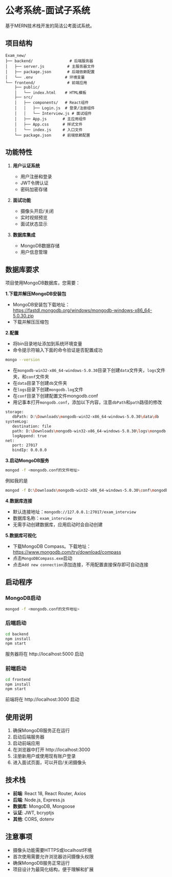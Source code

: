 # 公考系统-面试子系统

基于MERN技术栈开发的简洁公考面试系统。

## 项目结构

```
Exam_new/
├── backend/                # 后端服务器
│   ├── server.js          # 主服务器文件
│   ├── package.json       # 后端依赖配置
│   └── .env              # 环境变量
└── frontend/              # 前端应用
    ├── public/
    │   └── index.html    # HTML模板
    ├── src/
    │   ├── components/   # React组件
    │   │   ├── Login.js  # 登录/注册组件
    │   │   └── Interview.js # 面试组件
    │   ├── App.js       # 主应用组件
    │   ├── App.css      # 样式文件
    │   └── index.js     # 入口文件
    └── package.json     # 前端依赖配置
```

## 功能特性

1. **用户认证系统**
   - 用户注册和登录
   - JWT令牌认证
   - 密码加密存储

2. **面试功能**
   - 摄像头开启/关闭
   - 实时视频预览
   - 面试状态显示

3. **数据库集成**
   - MongoDB数据存储
   - 用户信息管理

## 数据库要求

项目使用MongoDB数据库，您需要：

**1.下载并解压MongoDB安装包**
   - MongoDB安装包下载地址：https://fastdl.mongodb.org/windows/mongodb-windows-x86_64-5.0.30.zip
   - 下载并解压压缩包

**2.配置**
   - 将bin目录地址添加到系统环境变量
   - 命令提示符输入下面的命令验证是否配置成功
   ```bash
   mongo --version
   ```
   - 在`mongodb-win32-x86_64-windows-5.0.30`目录下创建`data`文件夹，`logs`文件夹，和`conf`文件夹
   - 在`data`目录下创建`db`文件夹
   - 在`logs`目录下创建`mongodb.log`文件
   - 在`conf`目录下创建配置文件mongodb.conf
   - 用记事本打开`mongodb.conf`，添加以下内容，注意`dbPath`和`path`路径的修改
   ```bash
   storage:
      dbPath: D:\Downloads\mongodb-win32-x86_64-windows-5.0.30\data\db
   systemLog:
      destination: file
      path: D:\Downloads\mongodb-win32-x86_64-windows-5.0.30\logs\mongodb.log
      logAppend: true
   net:
      port: 27017
      bindIp: 0.0.0.0
   ```

**3.启动MongoDB服务**
   ```bash
   mongod -f <mongodb.conf的文件地址>
   ```
   例如我的是
   ```bash
   mongod -f D:\Downloads\mongodb-win32-x86_64-windows-5.0.30\conf\mongodb.conf
   ```

**4.数据库连接**
   - 默认连接地址：`mongodb://127.0.0.1:27017/exam_interview`
   - 数据库名称：`exam_interview`
   - 无需手动创建数据库，应用启动时会自动创建
  
**5.数据库可视化**
   - 下载MongoDB Compass。下载地址：https://www.mongodb.com/try/download/compass
   - 点击`MongoDBCompass.exe`启动
   - 点击`Add new connection`添加连接，不用配置直接保存即可自动连接

## 启动程序

### MongoDB启动
```bash
mongod -f <mongodb.conf的文件地址>
```

### 后端启动

```bash
cd backend
npm install
npm start
```

服务器将在 http://localhost:5000 启动

### 前端启动

```bash
cd frontend
npm install
npm start
```

前端将在 http://localhost:3000 启动

## 使用说明

1. 确保MongoDB服务正在运行
2. 启动后端服务器
3. 启动前端应用
4. 在浏览器中打开 http://localhost:3000
5. 注册新用户或使用现有账户登录
6. 进入面试页面，可以开启/关闭摄像头

## 技术栈

- **前端**: React 18, React Router, Axios
- **后端**: Node.js, Express.js
- **数据库**: MongoDB, Mongoose
- **认证**: JWT, bcryptjs
- **其他**: CORS, dotenv

## 注意事项

- 摄像头功能需要HTTPS或localhost环境
- 首次使用需要允许浏览器访问摄像头权限
- 确保MongoDB服务正常运行
- 项目设计为最简化结构，便于理解和扩展